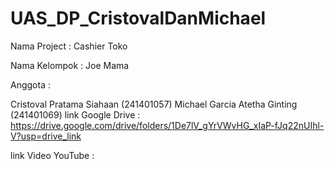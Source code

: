 # UAS_DP_CristovalDanMichael

Nama Project : Cashier Toko

Nama Kelompok : Joe Mama

Anggota :

Cristoval Pratama Siahaan (241401057)
Michael Garcia Atetha Ginting (241401069)
link Google Drive : https://drive.google.com/drive/folders/1De7lV_gYrVWvHG_xIaP-fJq22nUIhl-V?usp=drive_link

link Video YouTube :
